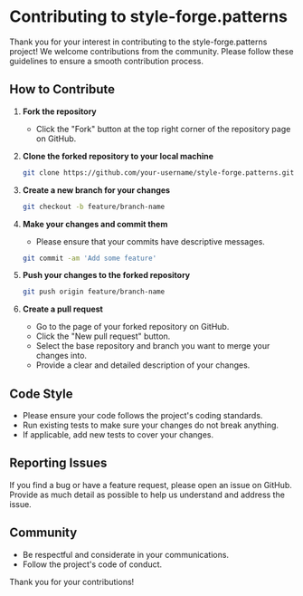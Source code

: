 
# Contributing to style-forge.patterns

Thank you for your interest in contributing to the style-forge.patterns project! We welcome contributions from the community. Please follow these guidelines to ensure a smooth contribution process.

## How to Contribute

1. **Fork the repository**
   - Click the "Fork" button at the top right corner of the repository page on GitHub.

2. **Clone the forked repository to your local machine**
   ```bash
   git clone https://github.com/your-username/style-forge.patterns.git
   ```

3. **Create a new branch for your changes**
   ```bash
   git checkout -b feature/branch-name
   ```

4. **Make your changes and commit them**
   - Please ensure that your commits have descriptive messages.
   ```bash
   git commit -am 'Add some feature'
   ```

5. **Push your changes to the forked repository**
   ```bash
   git push origin feature/branch-name
   ```

6. **Create a pull request**
   - Go to the page of your forked repository on GitHub.
   - Click the "New pull request" button.
   - Select the base repository and branch you want to merge your changes into.
   - Provide a clear and detailed description of your changes.

## Code Style

- Please ensure your code follows the project's coding standards.
- Run existing tests to make sure your changes do not break anything.
- If applicable, add new tests to cover your changes.

## Reporting Issues

If you find a bug or have a feature request, please open an issue on GitHub. Provide as much detail as possible to help us understand and address the issue.

## Community

- Be respectful and considerate in your communications.
- Follow the project's code of conduct.

Thank you for your contributions!
